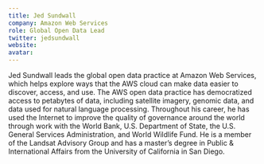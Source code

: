 ```yaml
---
title: Jed Sundwall
company: Amazon Web Services
role: Global Open Data Lead
twitter: jedsundwall
website: 
avatar:
---
```

Jed Sundwall leads the global open data practice at Amazon Web Services, which helps explore ways that the AWS cloud can make data easier to discover, access, and use. The AWS open data practice has democratized access to petabytes of data, including satellite imagery, genomic data, and data used for natural language processing. Throughout his career, he has used the Internet to improve the quality of governance around the world through work with the World Bank, U.S. Department of State, the U.S. General Services Administration, and World Wildlife Fund. He is a member of the Landsat Advisory Group and has a master’s degree in Public & International Affairs from the University of California in San Diego.